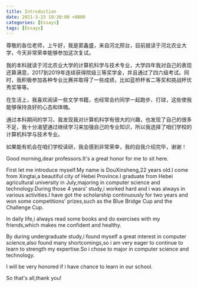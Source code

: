 ```yaml
---
title: Introduction
date: 2021-3-25 10:30:00 +0800
categories: [Essays]
tags: [Essays]
---
```

  尊敬的各位老师，上午好，我是窦鑫盛，来自河北邢台，目前就读于河北农业大学，今天非常荣幸能够参加这次复试。

  我的本科就读于河北农业大学的计算机科学与技术专业，大学四年我对自己的表现还算满意，2017到2019年连续获得院级三等奖学金，并且通过了四六级考试。同时，我积极参加各种专业比赛并取得了一些成绩，比如蓝桥杯省二等奖和挑战杯优秀奖等等。

  在生活上，我喜欢阅读一些文学书籍，也经常会约同学一起跑步、打球，这些使我能够保持良好的心态和体魄。

  通过本科期间的学习，我发现我对计算机科学有很大的兴趣，也发现了自己的很多不足，我十分渴望通过继续学习来加强自己的专业知识，所以我选择了咱们学校的计算机科学与技术专业。

  如果能有机会在咱们学校读研，我会感到非常荣幸，我的自我介绍完毕，谢谢！


  Good morning,dear professors.It's a great honor for me to sit here.

  First let me introduce myself.My name is DouXinsheng,22 years old.I come from Xingtai,a beautiful city of Hebei Province.I graduate from Hebei agricultural university in July,majoring in computer science and technology.During those 4 years' study,i worked hard and i was always in various activities.I have got the scholarship continuously for two years and won some competitions' prizes,such as the Blue Bridge Cup and the Challenge Cup.

  In daily life,i always read some books and do exercises with my friends,which makes me confident and healthy.

  By during undergraduate study,i found myself a great interest in computer science,also found many shortcomings,so i am very eager to continue to learn to strength my expertise.So i chose to major in computer science and technology.

  I will be very honored if i have chance to learn in our school.

  So that's all,thank you!
